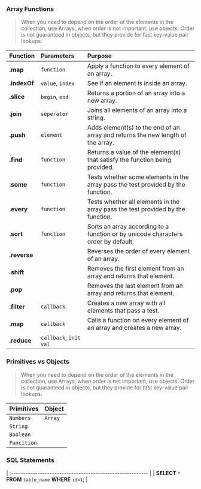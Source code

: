 ### Array Functions
> When you need to depend on the order of the elements in the collection, use Arrays, when order is not important, use objects. Order is not guaranteed in objects, but they provide for fast key-value pair lookups.

| Function       | Parameters                    | Purpose                                                                                      |
| :------------- |:------------------------------| :--------------------------------------------------------------------------------------------|
| **.map**       | `function`                    | Apply a function to every element of an array.                                               |
| **.indexOf**   | `value`, `index`              | See if an element is inside an array.                                                        |
| **.slice**     | `begin`, `end`                | Returns a portion of an array into a new array.                                              |
| **.join**      | `seperator`                   | Joins all elements of an array into a string.                                                |
| **.push**      | `element`                     | Adds element(s) to the end of an array and returns the new length of the array.              |
| **.find**      | `function`                    | Returns a value of the element(s) that satisfy the function being provided.                  |
| **.some**      | `function`                    | Tests whether some elements in the array pass the test provided by the function.             |      
| **.every**     | `function`                    | Tests whether all elements in the array pass the test provided by the function.              |      
| **.sort**      | `function`                    | Sorts an array according to a function or by unicode characters order by default.            |
| **.reverse**   |                               | Reverses the order of every element of an array.                                             |
| **.shift**     |                               | Removes the first element from an array and returns that element.                            |
| **.pop**       |                               | Removes the last element from an array and returns that element.                             |
| **.filter**    | `callback`                    | Creates a new array with all elements that pass a test.                                      |
| **.map**       | `callback`                    | Calls a function on every element of an array and creates a new array.                       |
| **.reduce**    | `callback`, `init val`        |                                       |




### Primitives vs Objects
> When you need to depend on the order of the elements in the collection, use Arrays, when order is not important, use objects. Order is not guaranteed in objects, but they provide for fast key-value pair lookups.

| Primitives       | Object                    |
| :----------------|:--------------------------|
| `Numbers`        | `Array`                   |
| `String`         |             |
| `Boolean`        |             |
| `Funcition`       |            |



### SQL Statements
| :--------------------------------------------------------- |
| **SELECT** `*` **FROM** `table_name` **WHERE** `id=1`; |
